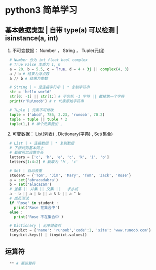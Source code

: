 # python3 简单学习

## 基本数据类型 | 自带 type(a) 可以检测 | isinstance(a, int)

1. 不可变数据： Number ， String ， Tuple(元组)
```python
  # Number 分为 int float bool complex
  # True False 本质为 1, 0
  a = 20, b = 5.5, c = True, d = 4 + 3j || complex(4, 3)
  a / b # 结果为浮点数 
  a // b # 结果为整数
```
```python
  # String | + 是连接字符串 | * 复制字符串
  str = 'hello world'
  str[0: -1] || str[1:] # 不包括 -1 字符 || 截掉第一个字符
  print(r'Ru\noob') # r 代表原始字符串
```
```python
  # Tuple | 元素不可修改
  tuple = ('abcd', 786, 2.23, 'runoob', 70.2)
  tuple + tuple || tuple * 2
  tuple(1,) # 单个元素要加 ,
```
2. 可变数据： List(列表) , Dictionary(字典) , Set(集合)
```python
  # List | + 连接数组 | * 复制数组
  # 下标规则基本同上
  # 截取可以设置步长
  letters = ['c', 'h', 'e', 'c', 'k', 'i', 'o']
  letters[1:4:2] # 截取为 'h', 'c'
```
```python
  # Set | 自动去重
  student = {'Tom', 'Jim', 'Mary', 'Tom', 'Jack', 'Rose'}
  a = set('abracadabra')
  b = set('alacazam')
  # 差集 || 并集 || 交集 ||   求亦或
  a - b || a | b || a & b || a ^ b
  # 成员测试
  if 'Rose' in student :
    print('Rose 在集合中')
  else :
    print('Rose 不在集合中')
```
```python
  # Dictionary | 无序键值对
  tinydict = {'name': 'runoob','code':1, 'site': 'www.runoob.com'}
  tinydict.keys() | tinydict.values()
```

## 运算符
```python
  ** # 幂运算符
```